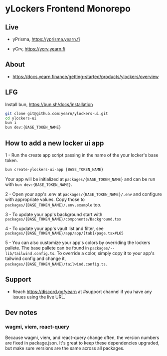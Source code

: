 # yLockers Frontend Monorepo

## Live

- yPrisma, https://yprisma.yearn.fi

- yCrv, https://ycrv.yearn.fi

## About

- https://docs.yearn.finance/getting-started/products/ylockers/overview

## LFG

Install bun, https://bun.sh/docs/installation

```bash
git clone git@github.com:yearn/ylockers-ui.git
cd ylockers-ui
bun i
bun dev:{BASE_TOKEN_NAME}
```

## How to add a new locker ui app
1 - Run the create app script passing in the name of the your locker's base token.
```bash
bun create-ylockers-ui-app {BASE_TOKEN_NAME}
```
Your app will be initialized at `packages/{BASE_TOKEN_NAME}` and can be run with `bun dev:{BASE_TOKEN_NAME}`.

2 - Open your app's .env at `packages/{BASE_TOKEN_NAME}/.env` and configure with appropriate values. Copy those to `packages/{BASE_TOKEN_NAME}/.env.example` too.

3 - To update your app's background start with `packages/{BASE_TOKEN_NAME}/components/Background.tsx`

4 - To update your app's vault list and filter, see `packages/{BASE_TOKEN_NAME}/app/app/[tab]/page.tsx#L65`

5 - You can also customize your app's colors by overriding the lockers pallete. The base pallete can be found in `packages/--lib/tailwind.config.ts`. To override a color, simply copy it to your app's tailwind config and change it, `packages/{BASE_TOKEN_NAME}/tailwind.config.ts`.


## Support

- Reach https://discord.gg/yearn at #support channel if you have any issues using the live URL.

## Dev notes

### wagmi, viem, react-query
Because wagmi, viem, and react-query change often, the version numbers are fixed in package.json. It's great to keep these dependencies upgraded, but make sure versions are the same across all packages.
